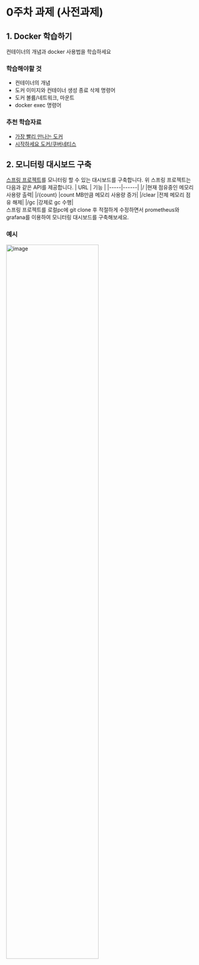 # 0주차 과제 (사전과제)
## 1. Docker 학습하기
컨테이너의 개념과 docker 사용법을 학습하세요

### 학습해야할 것
- 컨테이너의 개념
- 도커 이미지와 컨테이너 생성 종료 삭제 명령어
- 도커 볼륨/네트워크, 마운트
- docker exec 명령어

### 추천 학습자료
- [가장 빨리 만나는 도커](https://pyrasis.com/docker.html)
- [시작하세요 도커/쿠버네티스](https://product.kyobobook.co.kr/detail/S000001766450)

## 2. 모니터링 대시보드 구축
[스프링 프로젝트](https://github.com/LandvibeDev/2024-Ass-System-Design-SummerCoding/tree/ass0)를 모니터링 할 수 있는 대시보드를 구축합니다. 위 스프링 프로젝트는 다음과 같은 API를 제공합니다.
| URL | 기능 |
|-----|------|
|/     |현재 점유중인 메모리 사용량 출력|
|/{count}     |count MB만큼 메모리 사용량 증가|
|/clear     |전체 메모리 점유 해제|
|/gc     |강제로 gc 수행|
<br>
스프링 프로젝트를 로컬pc에 git clone 후 적절하게 수정하면서 prometheus와 grafana를 이용하여 모니터링 대시보드를 구축해보세요.

### 예시
<img width="70%" alt="image" src="https://github.com/LandvibeDev/2024-System-Design-SummerCoding/assets/86287506/e7c65a42-f398-43fa-a786-9fa58bb591fe">

